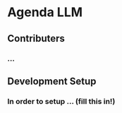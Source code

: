 # Agenda LLM

## Contributers

### ...

## Development Setup

### In order to setup ... (fill this in!)